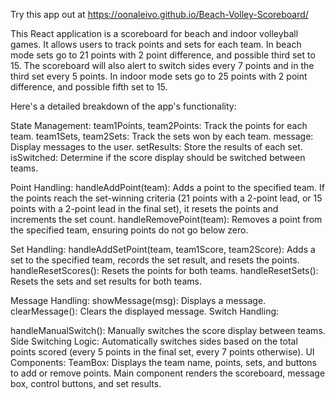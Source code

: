 Try this app out at https://oonaleivo.github.io/Beach-Volley-Scoreboard/

This React application is a scoreboard for beach and indoor volleyball games. It allows users to track points and sets for each team.
In beach mode sets go to 21 points with 2 point difference, and possible third set to 15. The scoreboard will also alert to switch sides every 7 points and in the third set every 5 points. 
In indoor mode sets go to 25 points with 2 point difference, and possible fifth set to 15. 
                
Here's a detailed breakdown of the app's functionality:

State Management:
team1Points, team2Points: Track the points for each team.
team1Sets, team2Sets: Track the sets won by each team.
message: Display messages to the user.
setResults: Store the results of each set.
isSwitched: Determine if the score display should be switched between teams.

Point Handling:
handleAddPoint(team): Adds a point to the specified team. If the points reach the set-winning criteria (21 points with a 2-point lead, or 15 points with a 2-point lead in the final set), it resets the points and increments the set count.
handleRemovePoint(team): Removes a point from the specified team, ensuring points do not go below zero.

Set Handling:
handleAddSetPoint(team, team1Score, team2Score): Adds a set to the specified team, records the set result, and resets the points.
handleResetScores(): Resets the points for both teams.
handleResetSets(): Resets the sets and set results for both teams.

Message Handling:
showMessage(msg): Displays a message.
clearMessage(): Clears the displayed message.
Switch Handling:

handleManualSwitch(): Manually switches the score display between teams.
Side Switching Logic:
Automatically switches sides based on the total points scored (every 5 points in the final set, every 7 points otherwise).
UI Components:
TeamBox: Displays the team name, points, sets, and buttons to add or remove points.
Main component renders the scoreboard, message box, control buttons, and set results.
